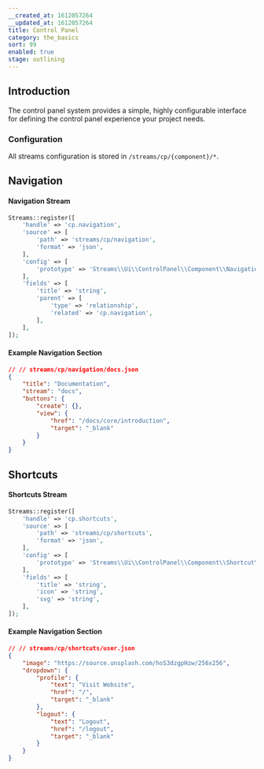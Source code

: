 ```yaml
---
__created_at: 1612057264
__updated_at: 1612057264
title: Control Panel
category: the_basics
sort: 99
enabled: true
stage: outlining
---
```

## Introduction

The control panel system provides a simple, highly configurable interface for defining the control panel experience your project needs.

### Configuration

All streams configuration is stored in `/streams/cp/{component}/*`.

## Navigation

#### Navigation Stream

```php
Streams::register([
    'handle' => 'cp.navigation',
    'source' => [
        'path' => 'streams/cp/navigation',
        'format' => 'json',
    ],
    'config' => [
        'prototype' => 'Streams\\Ui\\ControlPanel\\Component\\Navigation\\Section',
    ],
    'fields' => [
        'title' => 'string',
        'parent' => [
            'type' => 'relationship',
            'related' => 'cp.navigation',
        ],
    ],
]);
```

#### Example Navigation Section

```json
// // streams/cp/navigation/docs.json
{
    "title": "Documentation",
    "stream": "docs",
    "buttons": {
        "create": {},
        "view": {
            "href": "/docs/core/introduction",
            "target": "_blank"
        }
    }
}
```

## Shortcuts

#### Shortcuts Stream

```php
Streams::register([
    'handle' => 'cp.shortcuts',
    'source' => [
        'path' => 'streams/cp/shortcuts',
        'format' => 'json',
    ],
    'config' => [
        'prototype' => 'Streams\\Ui\\ControlPanel\\Component\\Shortcut\\Shortcut',
    ],
    'fields' => [
        'title' => 'string',
        'icon' => 'string',
        'svg' => 'string',
    ],
]);
```

#### Example Navigation Section

```json
// // streams/cp/shortcuts/user.json
{
    "image": "https://source.unsplash.com/hoS3dzgpHzw/256x256",
    "dropdown": {
        "profile": {
            "text": "Visit Website",
            "href": "/",
            "target": "_blank"
        },
        "logout": {
            "text": "Logout",
            "href": "/logout",
            "target": "_blank"
        }
    }
}
```
